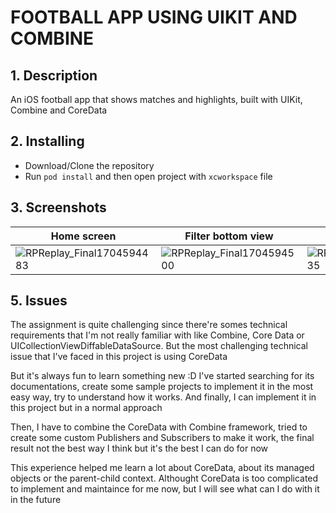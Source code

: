 # FOOTBALL APP USING UIKIT AND COMBINE

## 1. Description
An iOS football app that shows matches and highlights, built with UIKit, Combine and CoreData

## 2. Installing
- Download/Clone the repository
- Run `pod install` and then open project with `xcworkspace` file

## 3. Screenshots

| Home screen  | Filter bottom view | Detail view | Highlights | Offline mode |
| ------------- | ------------- | ------------- | ------------- | ------------- |
| ![RPReplay_Final1704594483](https://github.com/hungcao2112/football-app/assets/22310133/4d064596-29fd-4aa9-a23e-d92854fd1ec5) | ![RPReplay_Final1704594500](https://github.com/hungcao2112/football-app/assets/22310133/a4c306f1-4c99-45c7-9eb5-796cd7559289) | ![RPReplay_Final1704594535](https://github.com/hungcao2112/football-app/assets/22310133/06e2d45e-d909-4669-8188-1fd9f36a5025) | ![RPReplay_Final1704594521](https://github.com/hungcao2112/football-app/assets/22310133/841b798e-433d-4521-8d35-6c43f59c4ca5) | ![RPReplay_Final1704594483](https://github.com/hungcao2112/football-app/assets/22310133/26a1ac95-ec38-437b-8757-f59de7d060ff) |

## 5. Issues 

The assignment is quite challenging since there're somes technical requirements that I'm not really familiar with like Combine, Core Data or UICollectionViewDiffableDataSource. But the most challenging technical issue that I've faced in this project is using CoreData

But it's always fun to learn something new :D I've started searching for its documentations, create some sample projects to implement it in the most easy way, try to understand how it works. And finally, I can implement it in this project but in a normal approach

Then, I have to combine the CoreData with Combine framework, tried to create some custom Publishers and Subscribers to make it work, the final result not the best way I think but it's the best I can do for now

This experience helped me learn a lot about CoreData, about its managed objects or the parent-child context. Althought CoreData is too complicated to implement and maintaince for me now, but I will see what can I do with it in the future



















